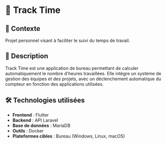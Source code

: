 # 📌 Track Time

## 📖 Contexte
Projet personnel visant à faciliter le suivi du temps de travail.

## 📝 Description
Track Time est une application de bureau permettant de calculer automatiquement le nombre d'heures travaillées. Elle intègre un système de gestion des équipes et des projets, avec un déclenchement automatique du compteur en fonction des applications utilisées.

## 🛠 Technologies utilisées
- **Frontend** : Flutter  
- **Backend** : API Laravel  
- **Base de données** : MariaDB
- **Outils** : Docker
- **Plateformes cibles** : Bureau (Windows, Linux, macOS)
